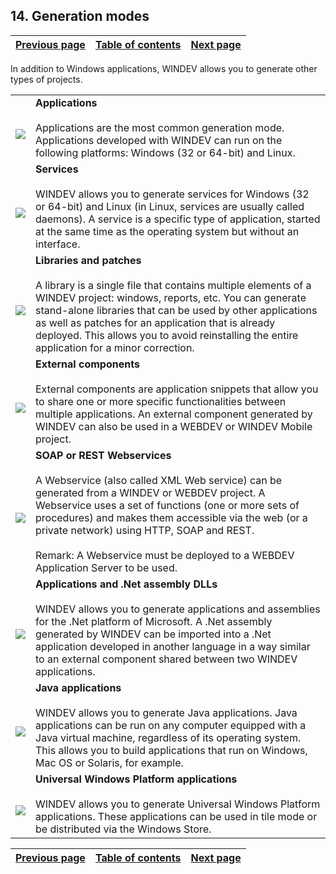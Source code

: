 
## 14. Generation modes
			

| [Previous page](../Concepts_WD/1410086992.md) | [Table of contents](../Concepts_WD/1410087098.md) | [Next page](../Concepts_WD/1410086994.md) |
| --- | --- | --- |



<a name="NOTE1"></a>
<a name="NOTE1_1"></a>
In addition to Windows applications, WINDEV allows you to generate other types of projects.


|   |   |
| --- | --- |
| <br>![](https://doc.pcsoft.fr/en-US/images/image.awp?langid=3&name=Logo_modes_generation%20-%20HC%20Application.gif)<br> | **Applications**<br><br>Applications are the most common generation mode. Applications developed with WINDEV can run on the following platforms: Windows (32 or 64-bit) and Linux. |
| <br>![](https://doc.pcsoft.fr/en-US/images/image.awp?langid=3&name=Logo_modes_generation%20-%20HC%20Service.gif)<br> | **Services**<br><br>WINDEV allows you to generate services for Windows (32 or 64-bit) and Linux (in Linux, services are usually called daemons). A service is a specific type of application, started at the same time as the operating system but without an interface. |
| <br>![](https://doc.pcsoft.fr/en-US/images/image.awp?langid=3&name=Logo_modes_generation%20-%20HC%20Bibli.gif)<br> | **Libraries and patches**<br><br>A library is a single file that contains multiple elements of a WINDEV project: windows, reports, etc. You can generate stand-alone libraries that can be used by other applications as well as patches for an application that is already deployed. This allows you to avoid reinstalling the entire application for a minor correction. |
| <br>![](https://doc.pcsoft.fr/en-US/images/image.awp?langid=3&name=Logo_modes_generation%20-%20HC%20Compo%20ext.gif)<br> | **External components**<br><br>External components are application snippets that allow you to share one or more specific functionalities between multiple applications. An external component generated by WINDEV can also be used in a WEBDEV or WINDEV Mobile project. |
| <br>![](https://doc.pcsoft.fr/en-US/images/image.awp?langid=3&name=Logo_modes_generation%20-%20HC%20WebS.gif)<br> | **SOAP or REST Webservices**<br><br>A Webservice (also called XML Web service) can be generated from a WINDEV or WEBDEV project. A Webservice uses a set of functions (one or more sets of procedures) and makes them accessible via the web (or a private network) using HTTP, SOAP and REST.<br><br>Remark: A Webservice must be deployed to a WEBDEV Application Server to be used. |
| <br>![](https://doc.pcsoft.fr/en-US/images/image.awp?langid=3&name=Logo_modes_generation%20-%20HC%20Net.gif)<br> | **Applications and .Net assembly DLLs**<br><br>WINDEV allows you to generate applications and assemblies for the .Net platform of Microsoft. A .Net assembly generated by WINDEV can be imported into a .Net application developed in another language in a way similar to an external component shared between two WINDEV applications. |
| <br>![](https://doc.pcsoft.fr/en-US/images/image.awp?langid=3&name=Logo_modes_generation%20-%20HC%20Java.gif)<br> | **Java applications**<br><br>WINDEV allows you to generate Java applications. Java applications can be run on any computer equipped with a Java virtual machine, regardless of its operating system. This allows you to build applications that run on Windows, Mac OS or Solaris, for example. |
| <br>![](https://doc.pcsoft.fr/en-US/images/image.awp?langid=3&name=Logo_modes_generation%20-%20HC%20W%20Uni.gif)<br> | **Universal Windows Platform applications**<br><br>WINDEV allows you to generate Universal Windows Platform applications. These applications can be used in tile mode or be distributed via the Windows Store. |



| [Previous page](../Concepts_WD/1410086992.md) | [Table of contents](../Concepts_WD/1410087098.md) | [Next page](../Concepts_WD/1410086994.md) |
| --- | --- | --- |




